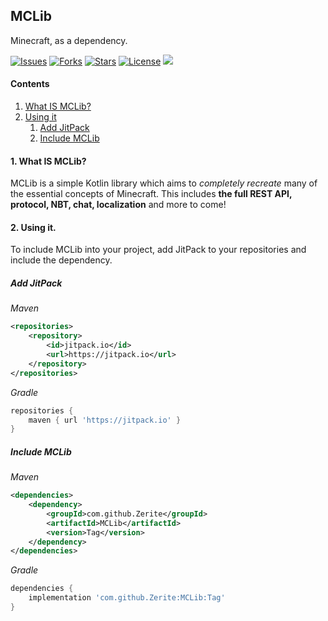 ## MCLib
Minecraft, as a dependency.

[![Issues](https://img.shields.io/github/issues/Zerite/MCLib?style=flat-square&label=Issues)](https://github.com/Zerite/MCLib/issues)
[![Forks](https://img.shields.io/github/forks/Zerite/MCLib?style=flat-square&label=Forks)](https://github.com/Zerite/MCLib/network/members)
[![Stars](https://img.shields.io/github/stars/Zerite/MCLib?style=flat-square&label=Stars)](https://github.com/Zerite/MCLib/stargazers)
[![License](https://img.shields.io/github/license/Zerite/MCLib?style=flat-square&label=License)](https://github.com/Zerite/MCLib/blob/master/LICENSE)
[![](https://jitpack.io/v/Zerite/MCLib.svg)](https://jitpack.io/#Zerite/MCLib)

#### Contents
1. [What IS MCLib?](#1-what-is-mclib)
2. [Using it](#2-using-it)
    1. [Add JitPack](#add-jitpack)
    2. [Include MCLib](#include-mclib)

#### 1. What IS MCLib?
MCLib is a simple Kotlin library which aims to *completely recreate* many of
the essential concepts of Minecraft.
This includes **the full REST API, protocol, NBT, chat, localization** and more to come!

#### 2. Using it.
To include MCLib into your project, add JitPack to your repositories and
include the dependency.

##### Add JitPack
*Maven*
```xml
<repositories>
    <repository>
        <id>jitpack.io</id>
        <url>https://jitpack.io</url>
    </repository>
</repositories>
```

*Gradle*
```groovy
repositories {
    maven { url 'https://jitpack.io' }
}
```

##### Include MCLib
*Maven*
```xml
<dependencies>
    <dependency>
        <groupId>com.github.Zerite</groupId>
        <artifactId>MCLib</artifactId>
        <version>Tag</version>
    </dependency>
</dependencies>
```

*Gradle*
```groovy
dependencies {
    implementation 'com.github.Zerite:MCLib:Tag'
}
```